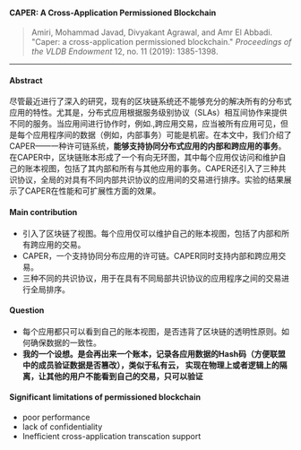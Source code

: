 #### CAPER: A Cross-Application Permissioned Blockchain

> Amiri, Mohammad Javad, Divyakant Agrawal, and Amr El Abbadi. "Caper: a cross-application permissioned blockchain." *Proceedings of the VLDB Endowment* 12, no. 11 (2019): 1385-1398.

----

#### Abstract

尽管最近进行了深入的研究，现有的区块链系统还不能够充分的解决所有的分布式应用的特性。尤其是，分布式应用根据服务级别协议（SLAs）相互间协作来提供不同的服务。当应用间进行协作时，例如.,跨应用交易，应当被所有应用可见，但是每个应用程序间的数据（例如，内部事务）可能是机密。在本文中，我们介绍了CAPER——一种许可链系统，**能够支持协同分布式应用的内部和跨应用的事务**。在CAPER中，区块链账本形成了一个有向无环图，其中每个应用仅访问和维护自己的账本视图，包括了其内部和所有与其他应用的事务。CAPER还引入了三种共识协议，全局的对具有不同内部共识协议的应用间的交易进行排序。实验的结果展示了CAPER在性能和可扩展性方面的效果。

#### Main contribution

- 引入了区块链了视图。每个应用仅可以维护自己的账本视图，包括了内部和所有跨应用的交易。
- CAPER，一个支持协同分布应用的许可链。CAPER同时支持内部和跨应用交易。
- 三种不同的共识协议，用于在具有不同局部共识协议的应用程序之间的交易进行全局排序。

#### Question

- 每个应用都只可以看到自己的账本视图，是否违背了区块链的透明性原则。如何确保数据的一致性。
- **我的一个设想。是会再出来一个账本，记录各应用数据的Hash码（方便联盟中的成员验证数据是否篡改），类似于私有云， 实现在物理上或者逻辑上的隔离，让其他的用户不能看到自己的交易，只可以验证**

#### Significant limitations of permissioned blockchain

- poor performance
- lack of confidentiality
- Inefficient cross-application transcation support







